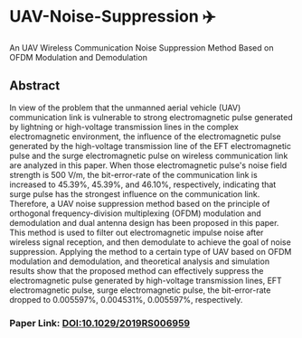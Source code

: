 # UAV-Noise-Suppression ✈️
An UAV Wireless Communication Noise Suppression Method Based on OFDM Modulation and Demodulation

## Abstract

In view of the problem that the unmanned aerial vehicle (UAV) communication link is vulnerable to strong electromagnetic pulse generated by lightning or high-voltage transmission lines in the complex electromagnetic environment, the influence of the electromagnetic pulse generated by the high-voltage transmission line of the EFT electromagnetic pulse and the surge electromagnetic pulse on wireless communication link are analyzed in this paper. When those electromagnetic pulse's noise field strength is 500 V/m, the bit-error-rate of the communication link is increased to 45.39%, 45.39%, and 46.10%, respectively, indicating that surge pulse has the strongest influence on the communication link. Therefore, a UAV noise suppression method based on the principle of orthogonal frequency-division multiplexing (OFDM) modulation and demodulation and dual antenna design has been proposed in this paper. This method is used to filter out electromagnetic impulse noise after wireless signal reception, and then demodulate to achieve the goal of noise suppression. Applying the method to a certain type of UAV based on OFDM modulation and demodulation, and theoretical analysis and simulation results show that the proposed method can effectively suppress the electromagnetic pulse generated by high-voltage transmission lines, EFT electromagnetic pulse, surge electromagnetic pulse, the bit-error-rate dropped to 0.005597%, 0.004531%, 0.005597%, respectively.

### Paper Link: [DOI:10.1029/2019RS006959](https://doi.org/10.1029/2019RS006959)
